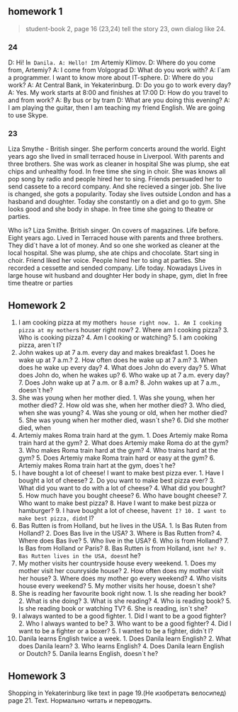 ## homework 1
  >student-book 2, page 16 (23,24) tell the story 23, own dialog like 24.

  ### 24

  D: Hi! I`m Danila.
  A: Hello! I`m Artemiy Klimov.
  D: Where do you come from, Artemiy?
  A: I come from Volgograd
  D: What do you work with?
  A: I`am a programmer. I want to know more about IT-sphere.
  D: Where do you work?
  A: At Central Bank, in Yekaterinburg.
  D: Do you go to work every day? 
  A: Yes. My work starts at 8:00 and finishes at 17:00
  D: How do you travel to and from work?
  A: By bus or by tram
  D: What are you doing this evening?
  A: I am playing the guitar, then I am teaching my friend English. We are going to use Skype.

  ### 23

  Liza Smythe - British singer.
  She perform concerts around the world.
  Eight years ago she lived in small terraced house in Liverpool.
  With parents and three brothers.
  She was work as cleaner in hospital
  She was plump, she eat chips and unhealthy food.
  In free time she sing in choir.
  She was knows all pop song by radio and people hired her to sing.
  Friends persuaded her to send cassete to a record company.
  And she recieved a singer job.
  She live is changed, she gots a popularity. 
  Today she lives outside London and has a hasband and doughter.
  Today she constantly on a diet and go to gym.
  She looks good and she body in shape.
  In free time she going to theatre or parties.
   

  Who is?
    Liza Smithe.
    British singer.
    On covers of magazines.
  Life before.
    Eight years ago.
    Lived in Terraced house with parents and three brothers.
    They did`t have a lot of money.
    And so one she worked as cleaner at the local hospital.
    She was plump, she ate chips and chocolate.
    Start sing in choir.
    Friend liked her voice.
    People hired her to sing at parties.
    She recorded a cessette and sended company.
  Life today. Nowadays
    Lives in large house wit husband and doughter
    Her body in shape, gym, diet
    In free time theatre or parties

## Homework 2
  1. I am cooking pizza at my mother`s house right now.
    1. Am I cooking pizza at my mother`s houser right now?
    2. Where am I cooking pizza?
    3. Who is cooking pizza?
    4. Am I cooking or watching?
    5. I am cooking pizza, aren`t I?
  2. John wakes up at 7 a.m. every day and makes breakfast
    1. Does he wake up at 7 a.m.?
    2. How often does he wake up at 7 a.m?
    3. When does he wake up every day?
    4. What does John do every day?
    5. What does John do, when he wakes up?
    6. Who wake up at 7 a.m. every day?
    7. Does John wake up at 7 a.m. or 8 a.m?
    8. John wakes up at 7 a.m., doesn`t he?
  3. She was young when her mother died.
    1. Was she young, when her mother died?
    2.  How old was she, when her mother died?
    3. Who died, when she was young?
    4. Was she young or old, when her mother died?
    5. She was young when her mother died, wasn`t she?
    6. Did she mother died, when  
  4. Artemiy makes Roma train hard at the gym.
    1. Does Artemiy make Roma train hard at the gym?
    2. What does Artemiy make Roma do at the gym?
    3. Who makes Roma train hard at the gym?
    4. Who trains hard at the gym?
    5. Does Artemiy make Roma train hard or easy at the gym?
    6. Artemiy makes Roma train hart at the gym, does`t he?
  5. I have bought a lot of cheese! I want to make best pizza ever.
    1. Have I bought a lot of cheese?
    2. Do you want to make best pizza ever?
    3. What did you want to do with a lot of cheese?
    4. What did you bought?
    5. How much have you bought cheese?
    6. Who have bought cheese?
    7. Who want to make best pizza?
    8. Have I want to make best pizza or hamburger?
    9. I have bought a lot of cheese, haven`t I?
    10. I want to make best pizza, didn`t I?
  6. Bas Rutten is from Holland, but he lives in the USA.
    1. Is Bas Ruten from Holland?
    2. Does Bas live in the USA?
    3. Where is Bas Rutten from?
    4. Where does Bas live?
    5. Who live in the USA?
    6. Who is from Holland?
    7. Is Bas from Holland or Paris?
    8. Bas Rutten is from Holland, isn`t he?
    9. Bas Rutten lives in the USA, doesn`t he?
  7. My mother visits her countryside house every weekend.
    1. Does my mother visit her counryside house?
    2. How often does my mother visit her house?
    3. Where does my mother go every weekend?
    4. Who visits house every weekend?
    5. My mother visits her house, doesn`t she?
  8. She is reading her favourite book right now.
    1. Is she reading her book?
    2. What is she doing?
    3. What is she reading?
    4. Who is reading book?
    5. Is she reading book or watching TV?
    6. She is reading, isn`t she?
  9. I always wanted to be a good fighter.
    1. Did I want to be a good fighter?
    2. Who I always wanted to be?
    3. Who want to be a good fighter?
    4. Did I want to be a fighter or a boxer?
    5. I wanted to be a fighter, didn`t I?
  10. Danila learns English twice a week.
    1. Does Danila learn English?
    2. What does Danila learn?
    3. Who learns English?
    4. Does Danila learn English or Doutch?
    5. Danila learns English, doesn`t he?

## Homework 3
  Shopping in Yekaterinburg like text in page 19.(Не изобретать велосипед)
  page 21. Text. Нормально читать и переводить.
